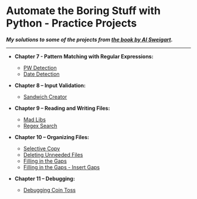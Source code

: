 # Automate the Boring Stuff with Python - Practice Projects

***My solutions to some of the projects from [the book by Al Sweigart](https://automatetheboringstuff.com/).***

---

- **Chapter 7 - Pattern Matching with Regular Expressions:**

  - [PW Detection](https://github.com/jedsk/automate_the_boring_stuff_projects/blob/main/ch07_pw_detection.py)
  - [Date Detection](https://github.com/jedsk/automate_the_boring_stuff_projects/blob/main/ch07_date_detection.py)
  
- **Chapter 8 – Input Validation:**

  - [Sandwich Creator](https://github.com/jedsk/automate_the_boring_stuff_projects/blob/main/ch08_%20sandwich_creator.py)

- **Chapter 9 – Reading and Writing Files:**

  - [Mad Libs](https://github.com/jedsk/automate_the_boring_stuff_projects/blob/main/ch09_mad_libs.py)
  - [Regex Search](https://github.com/jedsk/automate_the_boring_stuff_projects/blob/main/ch09_regex_search.py)

- **Chapter 10 – Organizing Files:**

  - [Selective Copy](https://github.com/jedsk/automate_the_boring_stuff_projects/blob/main/ch10_selective_copy.py)
  - [Deleting Unneeded Files](https://github.com/jedsk/automate_the_boring_stuff_projects/blob/main/ch10_deleting_unneeded_files.py)
  - [Filling in the Gaps](https://github.com/jedsk/automate_the_boring_stuff_projects/blob/main/ch10_gaps_filling.py)
  - [Filling in the Gaps - Insert Gaps](https://github.com/jedsk/automate_the_boring_stuff_projects/blob/main/ch10_gaps_insert.py)

- **Chapter 11 – Debugging:**
  - [Debugging Coin Toss](https://github.com/jedsk/automate_the_boring_stuff_projects/blob/main/ch11_coin_toss_debug.py)
